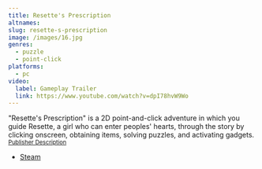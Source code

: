 ```yaml
---
title: Resette's Prescription
altnames:
slug: resette-s-prescription
image: /images/16.jpg
genres:
  - puzzle
  - point-click
platforms:
  - pc
video:
  label: Gameplay Trailer
  link: https://www.youtube.com/watch?v=dpI78hvW9Wo
---
```


"Resette's Prescription" is a 2D point-and-click adventure in which you guide Resette, a girl who can enter peoples' hearts, through the story by clicking onscreen, obtaining items, solving puzzles, and activating gadgets. <sup>[Publisher Description](https://store.steampowered.com/app/463460/Resettes_Prescription_Book_of_memory_Swaying_scale/)</sup>

* [Steam](https://store.steampowered.com/app/463460/Resettes_Prescription_Book_of_memory_Swaying_scale/)